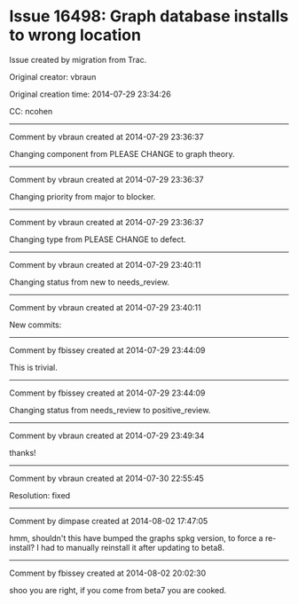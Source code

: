 # Issue 16498: Graph database installs to wrong location

Issue created by migration from Trac.

Original creator: vbraun

Original creation time: 2014-07-29 23:34:26

CC:  ncohen




---

Comment by vbraun created at 2014-07-29 23:36:37

Changing component from PLEASE CHANGE to graph theory.


---

Comment by vbraun created at 2014-07-29 23:36:37

Changing priority from major to blocker.


---

Comment by vbraun created at 2014-07-29 23:36:37

Changing type from PLEASE CHANGE to defect.


---

Comment by vbraun created at 2014-07-29 23:40:11

Changing status from new to needs_review.


---

Comment by vbraun created at 2014-07-29 23:40:11

New commits:


---

Comment by fbissey created at 2014-07-29 23:44:09

This is trivial.


---

Comment by fbissey created at 2014-07-29 23:44:09

Changing status from needs_review to positive_review.


---

Comment by vbraun created at 2014-07-29 23:49:34

thanks!


---

Comment by vbraun created at 2014-07-30 22:55:45

Resolution: fixed


---

Comment by dimpase created at 2014-08-02 17:47:05

hmm, shouldn't this have bumped the graphs spkg version, to force a re-install? I had to manually reinstall it after updating to beta8.


---

Comment by fbissey created at 2014-08-02 20:02:30

shoo you are right, if you come from beta7 you are cooked.
